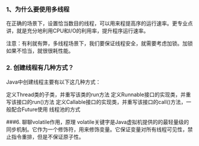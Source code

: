 ### 1、为什么要使用多线程

在正确的场景下，设置恰当数目的线程，可以用来程提高序的运行速率。更专业点讲，就是充分地利用CPU和I/O的利用率，提升程序运行速率。

注意：有利就有弊，多线程场景下，我们要保证线程安全，就需要考虑加锁。加锁如果不恰当，就很很耗性能。

### 2. 创建线程有几种方式？
Java中创建线程主要有以下这几种方式：

定义Thread类的子类，并重写该类的run方法
定义Runnable接口的实现类，并重写该接口的run()方法
定义Callable接口的实现类，并重写该接口的call()方法，一般配合Future使用
线程池的方式



###6. 聊聊volatile作用，原理
volatile关键字是Java虚拟机提供的的最轻量级的同步机制。它作为一个修饰符，用来修饰变量。它保证变量对所有线程可见性，禁止指令重排，但是不保证原子性。